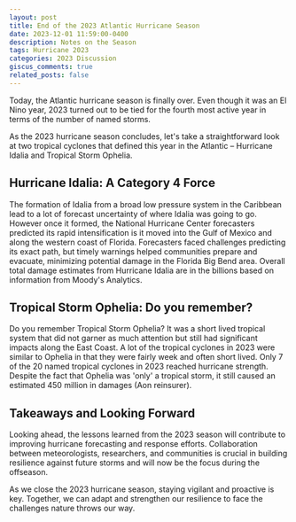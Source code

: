 ```yaml
---
layout: post
title: End of the 2023 Atlantic Hurricane Season
date: 2023-12-01 11:59:00-0400
description: Notes on the Season
tags: Hurricane 2023 
categories: 2023 Discussion 
giscus_comments: true
related_posts: false
---
```


Today, the Atlantic hurricane season is finally over. Even though it was an El Nino year, 2023 turned out to be tied for the fourth most active year in terms of the number of named storms.  

As the 2023 hurricane season concludes, let's take a straightforward look at two tropical cyclones that defined this year in the Atlantic – Hurricane Idalia and Tropical Storm Ophelia.

<h2>Hurricane Idalia: A Category 4 Force </h2>

The formation of Idalia from a broad low pressure system in the Caribbean lead to a lot of forecast uncertainty of where Idalia was going to go. However once it formed, the National Hurricane Center forecasters predicted its rapid intensification is it moved into the Gulf of Mexico and along the western coast of Florida. Forecasters faced challenges predicting its exact path, but timely warnings helped communities prepare and evacuate, minimizing potential damage in the Florida Big Bend area. Overall total damage estimates from Hurricane Idalia are in the billions based on information from Moody's Analytics. 

<h2>Tropical Storm Ophelia: Do you remember?</h2>

Do you remember Tropical Storm Ophelia? It was a short lived tropical system that did not garner as much attention but still had significant impacts along the East Coast. A lot of the tropical cyclones in 2023 were similar to Ophelia in that they were fairly week and often short lived. Only 7 of the 20 named tropical cyclones in 2023 reached hurricane strength. Despite the fact that Ophelia was 'only' a tropical storm, it still caused an estimated 450 million in damages (Aon reinsurer).

<h2>Takeaways and Looking Forward</h2>

Looking ahead, the lessons learned from the 2023 season will contribute to improving hurricane forecasting and response efforts. Collaboration between meteorologists, researchers, and communities is crucial in building resilience against future storms and will now be the focus during the offseason.

As we close the 2023 hurricane season, staying vigilant and proactive is key. Together, we can adapt and strengthen our resilience to face the challenges nature throws our way.

